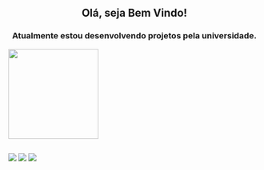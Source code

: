 ## <div align="center">Olá, seja Bem Vindo!</div>
### <div align="center">Atualmente estou desenvolvendo projetos pela universidade.</div>

<div>
  <img height="180em" src="https://github-readme-stats.vercel.app/api?username=Rosiihelena&show_icons=true&theme=dark&includ_all_commits=true"/>
</div>
  
 ##
 
<div> 
  <a href="https://www.instagram.com/https://www.instagram.com/rosiihelena//" target="_blank"><img src="https://img.shields.io/badge/-Instagram-%23E4405F?style=for-the-badge&logo=instagram&logoColor=white" target="_blank"></a> 
  <a href = "mailto:rockguns71@gmail.com"><img src="https://img.shields.io/badge/-Gmail-%23333?style=for-the-badge&logo=gmail&logoColor=white" target="_blank"></a>
  <a href = "https://wa.me/5512997272819"><img src="https://img.shields.io/badge/WhatsApp-25D366?style=for-the-badge&logo=whatsapp&logoColor=white" target="_blank"></a>
</div>
